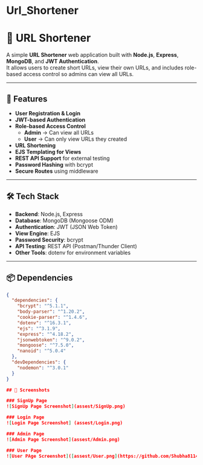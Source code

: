 # Url_Shortener

# 🔗 URL Shortener

A simple **URL Shortener** web application built with **Node.js**, **Express**, **MongoDB**, and **JWT Authentication**.  
It allows users to create short URLs, view their own URLs, and includes role-based access control so admins can view all URLs.

---

## 🚀 Features

- **User Registration & Login**
- **JWT-based Authentication**
- **Role-based Access Control**  
  - **Admin** → Can view all URLs  
  - **User** → Can only view URLs they created
- **URL Shortening**
- **EJS Templating for Views**
- **REST API Support** for external testing
- **Password Hashing** with bcrypt
- **Secure Routes** using middleware

---

## 🛠 Tech Stack

- **Backend**: Node.js, Express
- **Database**: MongoDB (Mongoose ODM)
- **Authentication**: JWT (JSON Web Token)
- **View Engine**: EJS
- **Password Security**: bcrypt
- **API Testing**: REST API (Postman/Thunder Client)
- **Other Tools**: dotenv for environment variables

---

## 📦 Dependencies

```json
{
  "dependencies": {
    "bcrypt": "^5.1.1",
    "body-parser": "^1.20.2",
    "cookie-parser": "^1.4.6",
    "dotenv": "^16.3.1",
    "ejs": "^3.1.9",
    "express": "^4.18.2",
    "jsonwebtoken": "^9.0.2",
    "mongoose": "^7.5.0",
    "nanoid": "^5.0.4"
  },
  "devDependencies": {
    "nodemon": "^3.0.1"
  }
}

## 📸 Screenshots

### SignUp Page
![SignUp Page Screenshot](assest/SignUp.png)

### Login Page
![Login Page Screenshot] (assest/Login.png)

### Admin Page
![Admin Page Screenshot](assest/Admin.png)

### User Page
![User PAge Screenshot]([assest/User.png](https://github.com/Shubha81149/Url_Shortener/blob/abea3afd895bc49e1671536ddcaf3ce8b664adc5/assest/User.png))


